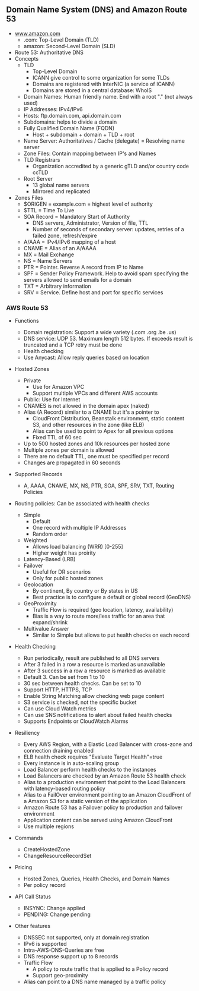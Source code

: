 ## Domain Name System (DNS) and Amazon Route 53

* www.amazon.com
  * .com: Top-Level Domain (TLD)
  * amazon: Second-Level Domain (SLD)
* Route 53: Authoritative DNS
* Concepts
  * TLD
    * Top-Level Domain
    * ICANN give control to some organization for some TLDs
    * Domains are registered with InterNIC (a service of ICANN)
    * Domains are stored in a central database: WhoIS
  * Domain Names: Human friendly name. End with a root "." (not always used)
  * IP Addresses: IPv4/IPv6
  * Hosts: ftp.domain.com, api.domain.com
  * Subdomains: helps to divide a domain
  * Fully Qualified Domain Name (FQDN)
    * Host + subdomain + domain + TLD + root
  * Name Server: Authoritatives / Cache (delegate) = Resolving name server
  * Zone Files: Contain mapping between IP's and Names
  * TLD Registrars
    * Organization accredited by a generic gTLD and/or country code ccTLD
  * Root Server
    * 13 global name servers
    * Mirrored and replicated
* Zones Files
  * $ORIGEN = example.com = highest level of authority
  * $TTL = Time To Live
  * SOA Record = Mandatory Start of Authority
    * DNS servers, Administrator, Version of file, TTL
    * Number of seconds of secondary server: updates, retries of a failed zone, refresh/expire
  * A/AAA = IPv4/IPv6 mapping of a host
  * CNAME = Alias of an A/AAAA
  * MX = Mail Exchange
  * NS = Name Servers
  * PTR = Pointer. Reverse A record from IP to Name
  * SPF = Sender Policy Framework. Help to avoid spam specifying the servers allowed to send emails for a domain
  * TXT = Arbitrary information
  * SRV = Service. Define host and port for specific services

### AWS Route 53

* Functions
  * Domain registration: Support a wide variety (.com .org .be .us)
  * DNS service: UDP 53. Maximum length 512 bytes. If exceeds result is truncated and a TCP retry must be done
  * Health checking
  * Use Anycast: Allow reply queries based on location
* Hosted Zones
  * Private
    * Use for Amazon VPC
    * Support multiple VPCs and different AWS accounts
  * Public: Use for Internet
  * CNAMES is not allowed in the domain apex (naked)
  * Alias (A Record) similar to a CNAME but it's a pointer to
    * CloudFront Distribution, Beanstalk environment, static content S3, and other resources in the zone (like ELB)
    * Alias can be used to point to Apex for all previous options
    * Fixed TTL of 60 sec
  * Up to 500 hosted zones and 10k resources per hosted zone
  * Multiple zones per domain is allowed
  * There are no default TTL, one must be specified per record
  * Changes are propagated in 60 seconds
* Supported Records
  * A, AAAA, CNAME, MX, NS, PTR, SOA, SPF, SRV, TXT, Routing Policies
* Routing policies: Can be associated with health checks
  * Simple
    * Default
    * One record with multiple IP Addresses
    * Random order
  * Weighted
    * Allows load balancing (WRR) [0-255]
    * Higher weight has proirity
  * Latency-Based (LRB)
  * Failover
    * Useful for DR scenarios
    * Only for public hosted zones
  * Geolocation
    * By continent, By country or By states in US
    * Best practice is to configure a default or global record (GeoDNS)
  * GeoProximity
    * Traffic Flow is required (geo location, latency, availability)
    * Bias is a way to route more/less traffic for an area that expand/shrink
  * Multivalue Answer
    * Similar to Simple but allows to put health checks on each record
* Health Checking
  * Run periodically, result are published to all DNS servers
  * After 3 failed in a row a resource is marked as unavailable
  * After 3 success in a row a resource is marked as available
  * Default 3. Can be set from 1 to 10
  * 30 sec between health checks. Can be set to 10
  * Support HTTP, HTTPS, TCP
  * Enable String Matching allow checking web page content
  * S3 service is checked, not the specific bucket
  * Can use Cloud Watch metrics
  * Can use SNS notifications to alert about failed health checks
  * Supports Endpoints or CloudWatch Alarms
* Resiliency
  * Every AWS Region, with a Elastic Load Balancer with cross-zone and connection draining enabled
  * ELB health check requires "Evaluate Target Health"=true
  * Every instance is in auto-scaling group
  * Load Balancer perform health checks to the instances
  * Load Balancers are checked by an Amazon Route 53 health check
  * Alias to a production environment that point to the Load Balancers with latency-based routing policy
  * Alias to a FailOver environment pointing to an Amazon CloudFront of a Amazon S3 for a static version of the application
  * Amazon Route 53 has a Failover policy to production and failover environment
  * Application content can be served using Amazon CloudFront
  * Use multiple regions

* Commands
  * CreateHostedZone
  * ChangeResourceRecordSet
* Pricing
  * Hosted Zones, Queries, Health Checks, and Domain Names
  * Per policy record
* API Call Status
  * INSYNC: Change applied
  * PENDING: Change pending
* Other features
  * DNSSEC not supported, only at domain registration
  * IPv6 is supported
  * Intra-AWS-DNS-Queries are free
  * DNS response support up to 8 records
  * Traffic Flow
    * A policy to route traffic that is applied to a Policy record
    * Support geo-proximity
  * Alias can point to a DNS name managed by a traffic policy

